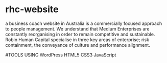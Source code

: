 # rhc-website
a business coach website in Australia
is a commercially focused approach to people management. We understand that Medium Enterprises are constantly reorganising in order to remain competitive and sustainable. Robin Human Capital specialise in three key areas of enterprise; risk containment, the conveyance of culture and performance alignment.

#TOOLS USING
WordPress
HTML5
CSS3
JavaScript

